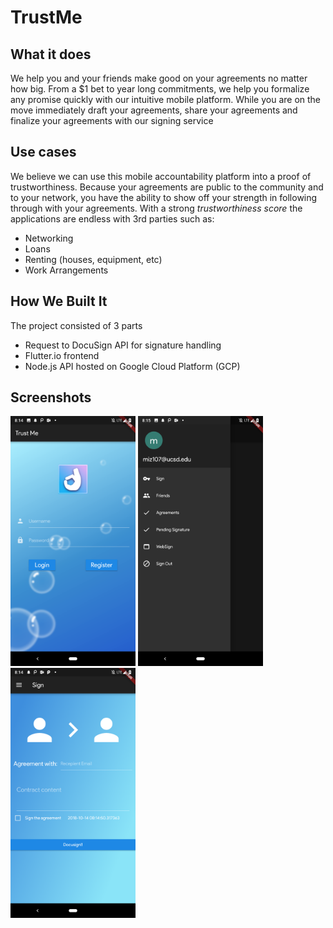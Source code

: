 # TrustMe

## What it does
We help you and your friends make good on your agreements no matter how big.
From a $1 bet to year long commitments, we help you formalize any promise
quickly with our intuitive mobile platform.  While you are on the move
immediately draft your agreements, share your agreements and finalize your
agreements with our signing service

## Use cases
We believe we can use this mobile accountability platform into a proof of
trustworthiness. Because your agreements are public to the community and to
your network, you have the ability to show off your strength in following
through with your agreements.  With a strong _trustworthiness score_ the
applications are endless with 3rd parties such as:
* Networking
* Loans
* Renting (houses, equipment, etc)
* Work Arrangements

## How We Built It
The project consisted of 3 parts
* Request to DocuSign API for signature handling
* Flutter.io frontend
* Node.js API hosted on Google Cloud Platform (GCP)

## Screenshots
<img src="Images/Login.png" width=200/>
<img src="Images/Menu.png" width=200/>
<img src="Images/Sign.png" width=200/>
